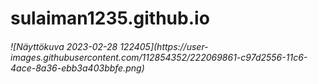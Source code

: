 # sulaiman1235.github.io
<h6> ![Näyttökuva 2023-02-28 122405](https://user-images.githubusercontent.com/112854352/222069861-c97d2556-11c6-4ace-8a36-ebb3a403bbfe.png) </h6>
